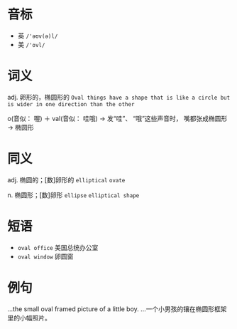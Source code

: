 # 音标

- 英 `/'əʊv(ə)l/`
- 美 `/'ovl/`

# 词义

adj. 卵形的，椭圆形的
`Oval things have a shape that is like a circle but is wider in one direction than the other`



o(音似： 喔) ＋ val(音似： 哇哦) → 发“哇”、 “哦”这些声音时， 嘴都张成椭圆形 → 椭圆形

# 同义

adj. 椭圆的；[数]卵形的
`elliptical` `ovate`

n. 椭圆形；[数]卵形
`ellipse` `elliptical shape`

# 短语

- `oval office` 美国总统办公室
- `oval window` 卵圆窗

# 例句

...the small oval framed picture of a little boy.
…一个小男孩的镶在椭圆形框架里的小幅照片。


